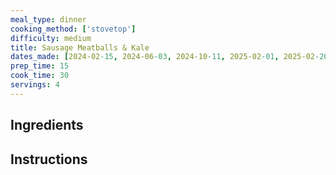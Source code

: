 ```yaml
---
meal_type: dinner
cooking_method: ['stovetop']
difficulty: medium
title: Sausage Meatballs & Kale
dates_made: [2024-02-15, 2024-06-03, 2024-10-11, 2025-02-01, 2025-02-20, 2025-04-11, 2025-06-11]
prep_time: 15
cook_time: 30
servings: 4
---
```


## Ingredients

## Instructions
